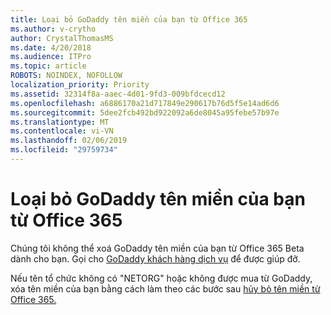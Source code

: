 ```yaml
---
title: Loại bỏ GoDaddy tên miền của bạn từ Office 365
ms.author: v-crytho
author: CrystalThomasMS
ms.date: 4/20/2018
ms.audience: ITPro
ms.topic: article
ROBOTS: NOINDEX, NOFOLLOW
localization_priority: Priority
ms.assetid: 32314f8a-aaec-4d01-9fd3-009bfdcecd12
ms.openlocfilehash: a6886170a21d717849e290617b76d5f5e14ad6d6
ms.sourcegitcommit: 5dee2fcb492bd922092a6de8045a95febe57b97e
ms.translationtype: MT
ms.contentlocale: vi-VN
ms.lasthandoff: 02/06/2019
ms.locfileid: "29759734"
---
```

# <a name="remove-your-godaddy-domain-from-office-365"></a>Loại bỏ GoDaddy tên miền của bạn từ Office 365

Chúng tôi không thể xoá GoDaddy tên miền của bạn từ Office 365 Beta dành cho bạn. Gọi cho [GoDaddy khách hàng dịch vụ](https://www.godaddy.com/contact-us.aspx.aspx) để được giúp đỡ. 
  
Nếu tên tổ chức không có "NETORG" hoặc không được mua từ GoDaddy, xóa tên miền của bạn bằng cách làm theo các bước sau [hủy bỏ tên miền từ Office 365.](https://support.office.com/article/f09696b2-8c29-4588-a08b-b333da19810c)
  

